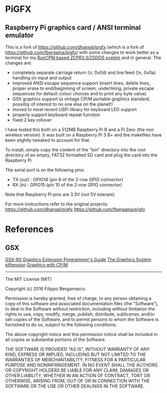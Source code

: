 # PiGFX 
## Raspberry Pi graphics card / ANSI terminal emulator

This is a fork of https://github.com/dhansel/pigfx (which is a fork of 
https://github.com/fbergama/pigfx) with some changes to work better as a
terminal for my [RunCPM based ZCPR3.3/ZSDOS system](https://github.com/mecparts/RunCPM/tree/zcpr33)
and in general. The changes are:
- completely separate carriage return (\r, 0x0d) and line feed (\n,
0x0a) handling on input and output
- improved ANSI escape sequence support (insert lines, delete lines,
  proper erase to end/beginning of screen, underlining, private escape
  sequences for default colour choices and to print any byte value)
- GSX graphics support (a vintage CP/M portable graphics standard,
  possibly of interest to no one else on the planet!)
- moved to most recent USPi library for keyboard LED support
- properly support keyboard repeat function
- fixed 2 key rollover

I have tested this both on a 512MB Raspberry Pi B and a Pi Zero (the non
wireless version). It was built on a Raspberry Pi 3 B+ and the makefiles
have been slightly tweaked to account for that.

To install, simply copy the content of the "bin" directory into the
root directory of an empty, FAT32 formatted SD card and plug the card
into the Raspberry Pi.

The serial port is on the following pins:
- TX (out) : GPIO14 (pin 8 of the 2-row GPIO connector)
- RX (in)  : GPIO15 (pin 10 of the 2-row GPIO connector)

Note that Raspberry Pi pins are 3.3V (not 5V tolerant).

For more instructions refer to the original projects: 
https://github.com/dhansel/pigfx
https://github.com/fbergama/pigfx


# References

## GSX
[GSX-80 Graphics Extension Programmer's Guide](http://bitsavers.trailing-edge.com/pdf/digitalResearch/gsx/GSX-80_Graphics_Extension_Programmers_Guide_Nov82.pdf)
[The Graphics System eXtension](http://seasip.info/Cpm/gsx.html)
[Graphics with CP/M](http://www.z80.eu/gsx.html)


-----


The MIT License (MIT)

Copyright (c) 2016 Filippo Bergamasco.

Permission is hereby granted, free of charge, to any person obtaining a copy
of this software and associated documentation files (the "Software"), to deal
in the Software without restriction, including without limitation the rights
to use, copy, modify, merge, publish, distribute, sublicense, and/or sell
copies of the Software, and to permit persons to whom the Software is
furnished to do so, subject to the following conditions:

The above copyright notice and this permission notice shall be included in
all copies or substantial portions of the Software.

THE SOFTWARE IS PROVIDED "AS IS", WITHOUT WARRANTY OF ANY KIND, EXPRESS OR
IMPLIED, INCLUDING BUT NOT LIMITED TO THE WARRANTIES OF MERCHANTABILITY,
FITNESS FOR A PARTICULAR PURPOSE AND NONINFRINGEMENT. IN NO EVENT SHALL THE
AUTHORS OR COPYRIGHT HOLDERS BE LIABLE FOR ANY CLAIM, DAMAGES OR OTHER
LIABILITY, WHETHER IN AN ACTION OF CONTRACT, TORT OR OTHERWISE, ARISING FROM,
OUT OF OR IN CONNECTION WITH THE SOFTWARE OR THE USE OR OTHER DEALINGS IN
THE SOFTWARE.
